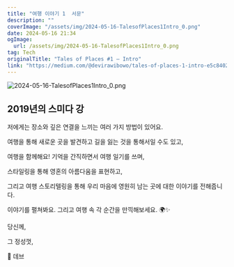```yaml
---
title: "여행 이야기 1  서문"
description: ""
coverImage: "/assets/img/2024-05-16-TalesofPlaces1Intro_0.png"
date: 2024-05-16 21:34
ogImage: 
  url: /assets/img/2024-05-16-TalesofPlaces1Intro_0.png
tag: Tech
originalTitle: "Tales of Places #1 — Intro"
link: "https://medium.com/@devirawibowo/tales-of-places-1-intro-e5c84028df83"
---
```



![2024-05-16-TalesofPlaces1Intro_0.png](https://yourwebsitename.com/assets/img/2024-05-16-TalesofPlaces1Intro_0.png)

## 2019년의 스미다 강

저에게는 장소와 깊은 연결을 느끼는 여러 가지 방법이 있어요.

여행을 통해 새로운 곳을 발견하고 길을 잃는 것을 통해서일 수도 있고,

<div class="content-ad"></div>

여행을 함께해요! 기억을 간직하면서 여행 일기를 쓰며,

스타일링을 통해 영혼의 아름다움을 표현하고,

그리고 여행 스토리텔링을 통해 우리 마음에 영원히 남는 곳에 대한 이야기를 전해줍니다.

이야기를 펼쳐봐요. 그리고 여행 속 각 순간을 만끽해보세요. 🌍✨

<div class="content-ad"></div>

당신께,

그 정성껏,

💌 데브